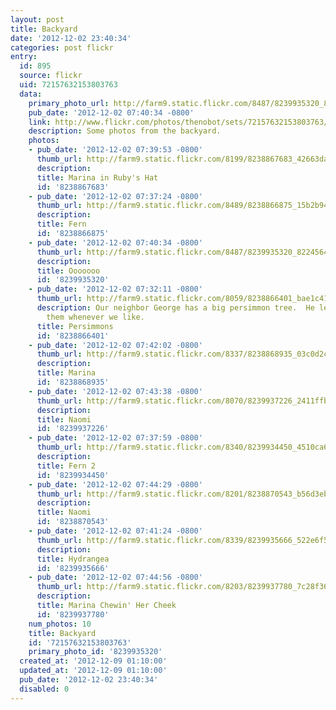 ```yaml
---
layout: post
title: Backyard
date: '2012-12-02 23:40:34'
categories: post flickr
entry:
  id: 895
  source: flickr
  uid: 72157632153803763
  data:
    primary_photo_url: http://farm9.static.flickr.com/8487/8239935320_8224564f59_m.jpg
    pub_date: '2012-12-02 07:40:34 -0800'
    link: http://www.flickr.com/photos/thenobot/sets/72157632153803763/
    description: Some photos from the backyard.
    photos:
    - pub_date: '2012-12-02 07:39:53 -0800'
      thumb_url: http://farm9.static.flickr.com/8199/8238867683_42663da0db_s.jpg
      description: 
      title: Marina in Ruby's Hat
      id: '8238867683'
    - pub_date: '2012-12-02 07:37:24 -0800'
      thumb_url: http://farm9.static.flickr.com/8489/8238866875_15b2b941cd_s.jpg
      description: 
      title: Fern
      id: '8238866875'
    - pub_date: '2012-12-02 07:40:34 -0800'
      thumb_url: http://farm9.static.flickr.com/8487/8239935320_8224564f59_s.jpg
      description: 
      title: Ooooooo
      id: '8239935320'
    - pub_date: '2012-12-02 07:32:11 -0800'
      thumb_url: http://farm9.static.flickr.com/8059/8238866401_bae1c41654_s.jpg
      description: Our neighbor George has a big persimmon tree.  He lets us pick
        them whenever we like.
      title: Persimmons
      id: '8238866401'
    - pub_date: '2012-12-02 07:42:02 -0800'
      thumb_url: http://farm9.static.flickr.com/8337/8238868935_03c0d2cd57_s.jpg
      description: 
      title: Marina
      id: '8238868935'
    - pub_date: '2012-12-02 07:43:38 -0800'
      thumb_url: http://farm9.static.flickr.com/8070/8239937226_2411ffb78a_s.jpg
      description: 
      title: Naomi
      id: '8239937226'
    - pub_date: '2012-12-02 07:37:59 -0800'
      thumb_url: http://farm9.static.flickr.com/8340/8239934450_4510ca6886_s.jpg
      description: 
      title: Fern 2
      id: '8239934450'
    - pub_date: '2012-12-02 07:44:29 -0800'
      thumb_url: http://farm9.static.flickr.com/8201/8238870543_b56d3eb8e0_s.jpg
      description: 
      title: Naomi
      id: '8238870543'
    - pub_date: '2012-12-02 07:41:24 -0800'
      thumb_url: http://farm9.static.flickr.com/8339/8239935666_522e6f5f1a_s.jpg
      description: 
      title: Hydrangea
      id: '8239935666'
    - pub_date: '2012-12-02 07:44:56 -0800'
      thumb_url: http://farm9.static.flickr.com/8203/8239937780_7c28f3673e_s.jpg
      description: 
      title: Marina Chewin' Her Cheek
      id: '8239937780'
    num_photos: 10
    title: Backyard
    id: '72157632153803763'
    primary_photo_id: '8239935320'
  created_at: '2012-12-09 01:10:00'
  updated_at: '2012-12-09 01:10:00'
  pub_date: '2012-12-02 23:40:34'
  disabled: 0
---
```

